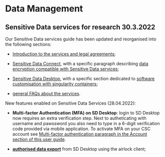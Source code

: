 
# Data Management

## Sensitive Data services for research 30.3.2022

Our Sensitive Data services guide has been updated and reorganised into the following sections:

* [Introduction to the services and legal agreements](../../data/sensitive-data/intro.md#introduction);

* [Sensitive Data Connect](../../data/sensitive-data/sd_connect.md#), with a specific paragraph describing [data encryption compatible with Sensitive Data services](../../data/sensitive-data/sd_connect.md#introduction-to-data-encryption-compatible-with-sensitive-data-services);

* [Sensitive Data Desktop](../../data/sensitive-data/sd_desktop.md#), with a specific section dedicated to [software customisation with singularity containers](../../data/sensitive-data/sd_desktop.md#software-customisation);

* [general FAQs about the services](../../support/faq/index.md#sensitive-data-services-for-research).

New features enabled on Sensitive Data Services (28.04.2022):

* **Multi-factor Authentication (MFA) on SD Desktop**: login to SD Desktop now requires an extra verification step. Next to autheticating with username and pawssword you also need to type in a 6-digit verification code provided via mobile application. To activate MFA on your CSC account see  [Multi-factor authentication paragraph in the Account section of this user guide](../../accounts/mfa.md).

* [**authorised data export**](../../data/sensitive-data/sd_desktop.md#data-export-from-sd-desktop) from SD Desktop using the airlock client;





